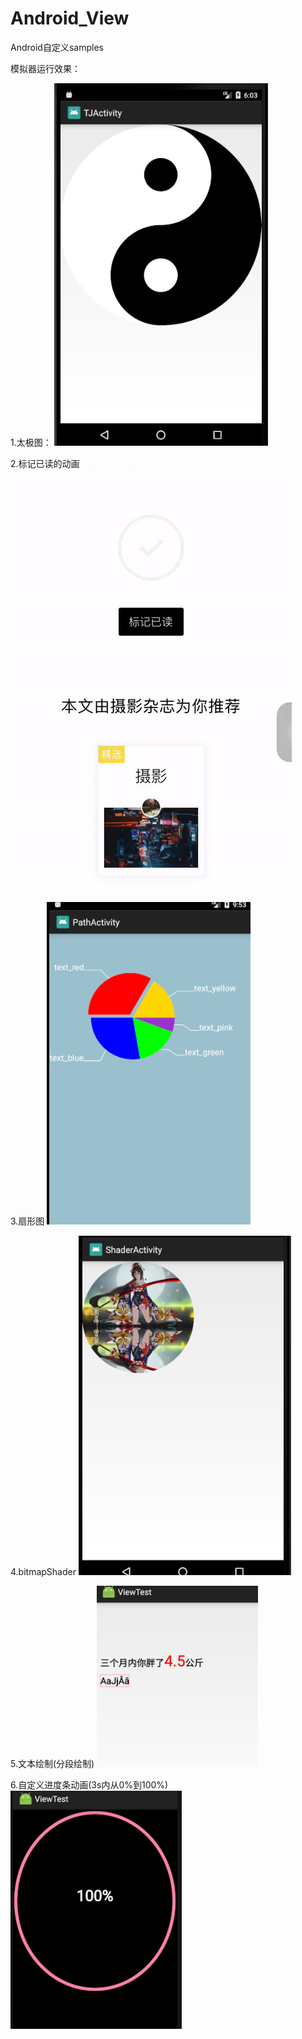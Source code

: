 # Android_View
Android自定义samples

模拟器运行效果：

1.太极图：
 ![image](https://github.com/catchMouse/image_store/blob/master/tj.png)
                                                                                         
2.标记已读的动画
 ![image](https://github.com/catchMouse/image_store/blob/master/%E6%89%93%E9%92%A9.gif)

3.扇形图
 ![image](https://github.com/catchMouse/image_store/blob/master/%E6%89%87%E5%BD%A2%E5%9B%BE.png)
 
4.bitmapShader
 ![image](https://github.com/catchMouse/image_store/blob/master/bitmap_shader.png)
 
5.文本绘制(分段绘制)
 ![image](https://github.com/catchMouse/image_store/blob/master/text.png)

6.自定义进度条动画(3s内从0%到100%)
 ![image](https://github.com/catchMouse/image_store/blob/master/%E8%87%AA%E5%AE%9A%E4%B9%89%E8%BF%9B%E5%BA%A6%E6%9D%A1.png)

